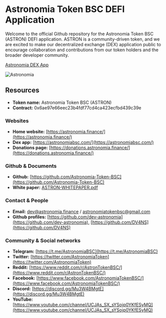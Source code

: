 # Astronomia Token BSC DEFI Application

Welcome to the official Github repository for the Astronomia Token BSC (ASTRON) DEFI application. ASTRON is a community-driven token, and we are excited to make our decentralized exchange (DEX) application public to encourage collaboration and contributions from our token holders and the broader developer community.

[Astronomia DEX App](https://astronomiabsc.com/)

![Astronomia](https://astronomiabsc.com/astronomiabscapp.jpg)

## Resources

- **Token name:** Astronomia Token BSC (ASTRON)
- **Contract:** 0x6ae97e66eec23b4fdf77cd4ca423ecfbd439c39e

### Websites

- **Home website:** [https://astronomia.finance/](https://astronomia.finance/)
- **Dex app:** [https://astronomiabsc.com/](https://astronomiabsc.com/)
- **Donations page:** [https://donations.astronomia.finance/](https://donations.astronomia.finance/)

### Github & Documents

- **Github:** [https://github.com/Astronomia-Token-BSC](https://github.com/Astronomia-Token-BSC)
- **White paper:** [ASTRON-WHITEPAPER.pdf](https://github.com/Astronomia-Token-BSC/Documents/blob/main/Documents/astron-documents/whitepaper/ASTRON-WHITEPAPER.pdf)

### Contact & People

- **Email:** [dev@astronomia.finance](mailto:dev@astronomia.finance) / [astronomiatokenbsc@gmail.com](mailto:astronomiatokenbsc@gmail.com)
- **Github profiles:** [https://github.com/dev-astronomia](https://github.com/dev-astronomia), [https://github.com/DV4NS](https://github.com/DV4NS)

### Community & Social networks

- **Telegram:** [https://t.me/AstronomiaBSC](https://t.me/AstronomiaBSC)
- **Twitter:** [https://twitter.com/AstronomiaToken](https://twitter.com/AstronomiaToken)
- **Reddit:** [https://www.reddit.com/r/AstronTokenBSC/](https://www.reddit.com/r/AstronTokenBSC/)
- **Facebook:** [https://www.facebook.com/AstronomiaTokenBSC/](https://www.facebook.com/AstronomiaTokenBSC/)
- **Discord:** [https://discord.gg/Mu3W4BMgtE](https://discord.gg/Mu3W4BMgtE)
- **YouTube:** [https://www.youtube.com/channel/UCJAs_SX_sYSojp0YKfESyMQ](https://www.youtube.com/channel/UCJAs_SX_sYSojp0YKfESyMQ)
